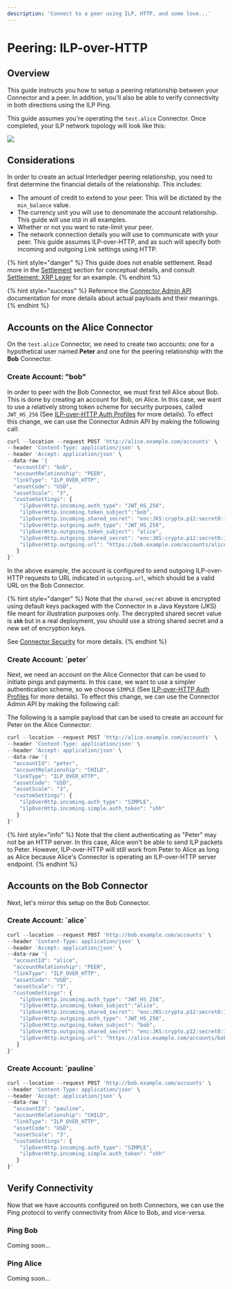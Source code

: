 ```yaml
---
description: 'Connect to a peer using ILP, HTTP, and some love...'
---
```


# Peering: ILP-over-HTTP

## Overview

This guide instructs you how to setup a peering relationship between your Connector and a peer. In addition, you'll also be able to verify connectivity in both directions using the ILP Ping.

This guide assumes you're operating the `test.alice` Connector. Once completed, your ILP network topology will look like this:

![](.gitbook/assets/ilp-over-http%20%283%29.svg)

## Considerations

In order to create an actual Interledger peering relationship, you need to first determine the financial details of the relationship. This includes:

* The amount of credit to extend to your peer. This will be dictated by the `min_balance` value.
* The currency unit you will use to denominate the account relationship. This guide will use `USD` in all examples.
* Whether or not you want to rate-limit your peer.
* The network connection details you will use to communicate with your peer. This guide assumes ILP-over-HTTP, and as such will specify both incoming and outgoing Link settings using HTTP.

{% hint style="danger" %}
 This guide does not enable settlement. Read more in the [Settlement](concepts/settlement-xrp-ledger.md) section for conceptual details, and consult [Settlement: XRP Leger](settlement-xrp-ledger.md) for an example.
{% endhint %}

{% hint style="success" %}
Reference the [Connector Admin API](api-references/admin-api.md) documentation for more details about actual payloads and their meanings.
{% endhint %}

## Accounts on the Alice Connector

On the `test.alice` Connector, we need to create two accounts: one for a hypothetical user named **Peter** and one for the peering relationship with the **Bob** Connector.

### Create Account: "bob"

In order to peer with the Bob Connector, we must first tell Alice about Bob. This is done by creating an account for Bob, on Alice. In this case, we want to use a relatively strong token scheme for security purposes, called `JWT_HS_256` \(See [ILP-over-HTTP Auth Profiles](https://github.com/interledger/rfcs/blob/master/proposals/0000-http-auth-profiles.md) for more details\). To effect this change, we can use the Connector Admin API by making the following call:

```javascript
curl --location --request POST 'http://alice.example.com/accounts' \
--header 'Content-Type: application/json' \
--header 'Accept: application/json' \
--data-raw '{
  "accountId": "bob",
  "accountRelationship": "PEER",
  "linkType": "ILP_OVER_HTTP",
  "assetCode": "USD",
  "assetScale": "3",
  "customSettings": {
    "ilpOverHttp.incoming.auth_type": "JWT_HS_256",
    "ilpOverHttp.incoming.token_subject":"bob",
    "ilpOverHttp.incoming.shared_secret": "enc:JKS:crypto.p12:secret0:1:aes_gcm:AAAADKZPmASojt1iayb2bPy4D-Toq7TGLTN95HzCQAeJtz0=",    	
    "ilpOverHttp.outgoing.auth_type": "JWT_HS_256",
    "ilpOverHttp.outgoing.token_subject": "alice",
    "ilpOverHttp.outgoing.shared_secret": "enc:JKS:crypto.p12:secret0:1:aes_gcm:AAAADKZPmASojt1iayb2bPy4D-Toq7TGLTN95HzCQAeJtz0=",
    "ilpOverHttp.outgoing.url": "https://bob.example.com/accounts/alice/ilp"
   }
}'
```

In the above example, the account is configured to send outgoing ILP-over-HTTP requests to URL indicated in `outgoing.url`, which should be a valid URL on the Bob Connector.

{% hint style="danger" %}
Note that the `shared_secret` above is encrypted using default keys packaged with the Connector in a Java Keystore \(JKS\) file meant for illustration purposes only.  The decrypted shared secret value is **`shh`** but in a real deployment, you should use a strong shared secret and a new set of encryption keys.   
  
See [Connector Security](security-guide/crypto.md) for more details.
{% endhint %}

### Create Account: \`peter\`

Next, we need an account on the Alice Connector that can be used to initiate pings and payments. In this case, we want to use a simpler authentication scheme, so we choose `SIMPLE` \(See [ILP-over-HTTP Auth Profiles](https://github.com/interledger/rfcs/blob/master/proposals/0000-http-auth-profiles.md) for more details\). To effect this change, we can use the Connector Admin API by making the following call:

The following is a sample payload that can be used to create an account for Peter on the Alice Connector:

```javascript
curl --location --request POST 'http://alice.example.com/accounts' \
--header 'Content-Type: application/json' \
--header 'Accept: application/json' \
--data-raw '{
  "accountId": "peter",
  "accountRelationship": "CHILD",
  "linkType": "ILP_OVER_HTTP",
  "assetCode": "USD",
  "assetScale": "3",
  "customSettings": {
    "ilpOverHttp.incoming.auth_type": "SIMPLE",
    "ilpOverHttp.incoming.simple.auth_token": "shh"
   }
}'
```

{% hint style="info" %}
Note that the client authenticating as "Peter" may not be an HTTP server. In this case, Alice won't be able to send ILP packets to Peter. However, ILP-over-HTTP will still work from Peter to Alice as long as Alice because Alice's Connector is operating an ILP-over-HTTP server endpoint.
{% endhint %}

## Accounts on the Bob Connector

Next, let's mirror this setup on the Bob Connector.

### Create Account: \`alice\`

```javascript
curl --location --request POST 'http://bob.example.com/accounts' \
--header 'Content-Type: application/json' \
--header 'Accept: application/json' \
--data-raw '{
  "accountId": "alice",
  "accountRelationship": "PEER",
  "linkType": "ILP_OVER_HTTP",
  "assetCode": "USD",
  "assetScale": "3",
  "customSettings": {
    "ilpOverHttp.incoming.auth_type": "JWT_HS_256",
    "ilpOverHttp.incoming.token_subject":"alice",
    "ilpOverHttp.incoming.shared_secret": "enc:JKS:crypto.p12:secret0:1:aes_gcm:AAAADKZPmASojt1iayb2bPy4D-Toq7TGLTN95HzCQAeJtz0=",    	
    "ilpOverHttp.outgoing.auth_type": "JWT_HS_256",
    "ilpOverHttp.outgoing.token_subject": "bob",
    "ilpOverHttp.outgoing.shared_secret": "enc:JKS:crypto.p12:secret0:1:aes_gcm:AAAADKZPmASojt1iayb2bPy4D-Toq7TGLTN95HzCQAeJtz0=",
    "ilpOverHttp.outgoing.url": "https://alice.example.com/accounts/bob/ilp"
   }
}'
```

### Create Account: \`pauline\`

```javascript
curl --location --request POST 'http://bob.example.com/accounts' \
--header 'Content-Type: application/json' \
--header 'Accept: application/json' \
--data-raw '{
  "accountId": "pauline",
  "accountRelationship": "CHILD",
  "linkType": "ILP_OVER_HTTP",
  "assetCode": "USD",
  "assetScale": "3",
  "customSettings": {
    "ilpOverHttp.incoming.auth_type": "SIMPLE",
    "ilpOverHttp.incoming.simple.auth_token": "shh"
   }
}'
```

## Verify Connectivity

Now that we have accounts configured on both Connectors, we can use the Ping protocol to verify connectivity from Alice to Bob, and vice-versa.

### Ping Bob

Coming soon...

### Ping Alice

Coming soon...

